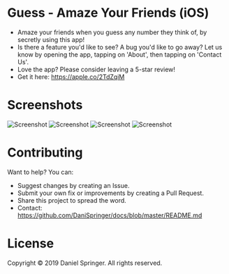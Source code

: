 # Guess - Amaze Your Friends (iOS)
- Amaze your friends when you guess any number they think of, by secretly using this app!
- Is there a feature you'd like to see? A bug you'd like to go away? Let us know by opening the app, tapping on 'About', then tapping on 'Contact Us'.
- Love the app? Please consider leaving a 5-star review!
- Get it here: https://apple.co/2TdZqiM

# Screenshots

![Screenshot](https://raw.githubusercontent.com/DaniSpringer/guess/master/s/s1.jpg) ![Screenshot](https://raw.githubusercontent.com/DaniSpringer/guess/master/s/s2.jpg) ![Screenshot](https://raw.githubusercontent.com/DaniSpringer/guess/master/s/s3.jpg) ![Screenshot](https://raw.githubusercontent.com/DaniSpringer/guess/master/s/s4.jpg)

# Contributing
Want to help? You can:
- Suggest changes by creating an Issue.
- Submit your own fix or improvements by creating a Pull Request.
- Share this project to spread the word.
- Contact: https://github.com/DaniSpringer/docs/blob/master/README.md

# License
Copyright © 2019 Daniel Springer. All rights reserved.